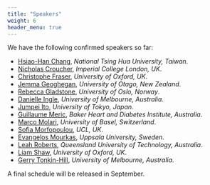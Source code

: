 ```yaml
---
title: "Speakers"
weight: 6
header_menu: true
---
```

We have the following confirmed speakers so far:
- [Hsiao-Han Chang](https://sites.google.com/view/hsiao-han-chang/home?authuser=0), _National Tsing Hua University, Taiwan_.
- [Nicholas Croucher](https://profiles.imperial.ac.uk/n.croucher), _Imperial College London, UK_.
- [Christophe Fraser](https://www.psi.ox.ac.uk/our-team/christophe-fraser-3), _University of Oxford, UK_.
- [Jemma Geoghegan](https://micro.otago.ac.nz/our-people/teaching-research-and-support/jemma-geoghegan/), _University of Otago, New Zealand_.
- [Rebecca Gladstone](https://www.med.uio.no/imb/english/people/aca/rebeccgl/), _University of Oslo, Norway_.
- [Danielle Ingle](https://www.doherty.edu.au/people/dr-danielle-ingle), _University of Melbourne, Australia_.
- [Jumpei Ito](https://www.u-tokyo.ac.jp/focus/en/people/k0001_03964.html), _University of Tokyo, Japan_.
- [Guillaume Meric](https://www.baker.edu.au/research/staff/guillaume-meric), _Baker Heart and Diabetes Institute, Australia_.
- [Marco Molari](https://scholar.google.com/citations?user=OuF3yFMAAAAJ), _University of Basel, Switzerland_.
- [Sofia Morfopoulou](https://profiles.ucl.ac.uk/29970-sofia-morfopoulou), _UCL, UK_.
- [Evangelos Mourkas](https://www.uu.se/en/contact-and-organisation/staff?query=N14-2202), _Uppsala University, Sweden_.
- [Leah Roberts](https://www.qut.edu.au/about/our-people/academic-profiles/l35.roberts), _Queensland University of Technology, Australia_.
- [Liam Shaw](https://www.biology.ox.ac.uk/people/dr-liam-shaw), _University of Oxford, UK_.
- [Gerry Tonkin-Hill](https://gthlab.au/about/), _University of Melbourne, Australia_.

A final schedule will be released in September.
